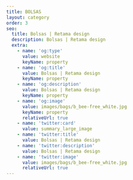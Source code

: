 ```yaml
---
title: BOLSAS
layout: category
order: 3
seo:
  title: Bolsas | Retama design
  description: Bolsas | Retama design
  extra:
    - name: 'og:type'
      value: website
      keyName: property
    - name: 'og:title'
      value: Bolsas | Retama design
      keyName: property
    - name: 'og:description'
      value: Bolsas | Retama design
      keyName: property
    - name: 'og:image'
      value: images/bags/b_bee-free_white.jpg
      keyName: property
      relativeUrl: true
    - name: 'twitter:card'
      value: summary_large_image
    - name: 'twitter:title'
      value: Bolsas | Retama design
    - name: 'twitter:description'
      value: Bolsas | Retama design
    - name: 'twitter:image'
      value: images/bags/b_bee-free_white.jpg
      relativeUrl: true
---
```

